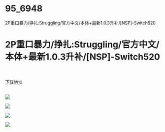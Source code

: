 # 95_6948
2P重口暴力/挣扎:Struggling/官方中文/本体+最新1.0.3升补/[NSP]-Switch520
# 2P重口暴力/挣扎:Struggling/官方中文/本体+最新1.0.3升补/[NSP]-Switch520
 <br/></br>
[下载地址](https://www.switch520.cc/article/6948 "下载地址")
<br/></br>

<p><span><strong><img src="https://www.switch520.cc/muke_img/upload_art_editor_20201026-1_2fbb4791f26bb7b322d626ac14f5f3b0.jpg"></strong></span></p>
<p><span><strong><img src="https://www.switch520.cc/muke_img/upload_art_editor_20201026-1_a09d720450937e989351aaad1e911a50.jpg"></strong></span></p>
<p><span><strong><img src="https://www.switch520.cc/muke_img/upload_art_editor_20201026-1_1017258ceb52eee2d88065057a3a8eec.jpg"></strong></span></p>
<p><span><strong><img src="https://www.switch520.cc/muke_img/upload_art_editor_20201026-1_75dc4d270d71a32e66e061d7f1cc976a.jpg"></strong></span></p>
<p></p>
